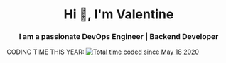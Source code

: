 <h1 align="center">Hi 👋, I'm Valentine</h1>
<h3 align="center">I am a passionate DevOps Engineer | Backend Developer</h3>
CODING TIME THIS YEAR: <a href="https://wakatime.com/@cb39dac5-4b1d-40a4-b209-598ec55a7304"><img src="https://wakatime.com/badge/user/cb39dac5-4b1d-40a4-b209-598ec55a7304.svg" alt="Total time coded since May 18 2020" /></a>
